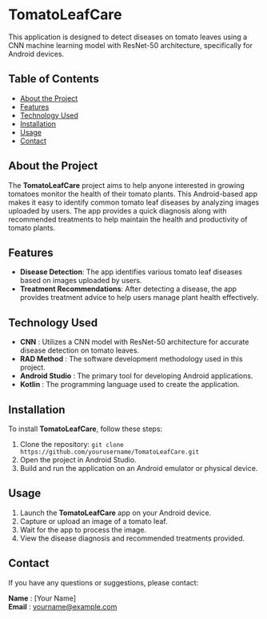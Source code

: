 # TomatoLeafCare

This application is designed to detect diseases on tomato leaves using a CNN machine learning model with ResNet-50 architecture, specifically for Android devices.

## Table of Contents
- [About the Project](#about-the-project)
- [Features](#features)
- [Technology Used](#technology-used)
- [Installation](#installation)
- [Usage](#usage)
- [Contact](#contact)

## About the Project
The **TomatoLeafCare** project aims to help anyone interested in growing tomatoes monitor the health of their tomato plants. This Android-based app makes it easy to identify common tomato leaf diseases by analyzing images uploaded by users. The app provides a quick diagnosis along with recommended treatments to help maintain the health and productivity of tomato plants.

## Features
- **Disease Detection**: The app identifies various tomato leaf diseases based on images uploaded by users.
- **Treatment Recommendations**: After detecting a disease, the app provides treatment advice to help users manage plant health effectively.

## Technology Used
- **CNN** : Utilizes a CNN model with ResNet-50 architecture for accurate disease detection on tomato leaves.
- **RAD Method** : The software development methodology used in this project.
- **Android Studio** : The primary tool for developing Android applications.
- **Kotlin** : The programming language used to create the application.

## Installation
To install **TomatoLeafCare**, follow these steps:
1. Clone the repository: `git clone https://github.com/yourusername/TomatoLeafCare.git`
2. Open the project in Android Studio.
3. Build and run the application on an Android emulator or physical device.

## Usage
1. Launch the **TomatoLeafCare** app on your Android device.
2. Capture or upload an image of a tomato leaf.
3. Wait for the app to process the image.
4. View the disease diagnosis and recommended treatments provided.

## Contact
If you have any questions or suggestions, please contact:

**Name** : [Your Name]  
**Email** : [yourname@example.com](mailto:yourname@example.com)
